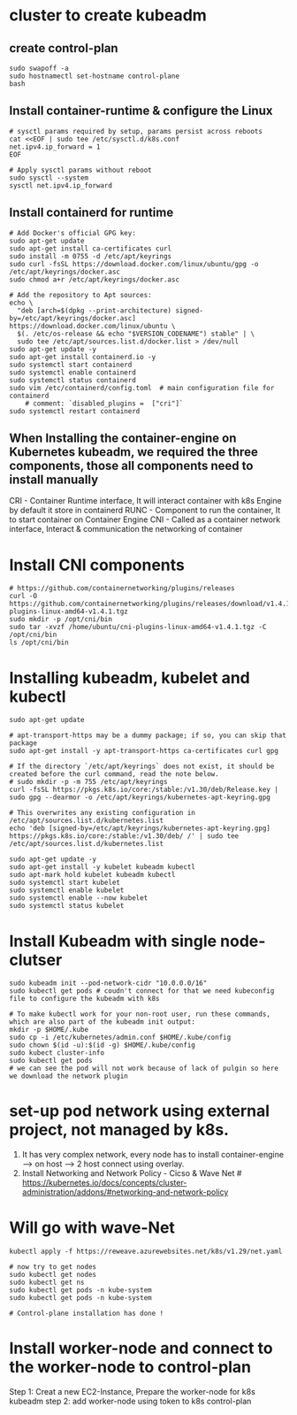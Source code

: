 # cluster to create kubeadm

## create control-plan
```shell
sudo swapoff -a
sudo hostnamectl set-hostname control-plane
bash
```
## Install container-runtime & configure the Linux
```shell
# sysctl params required by setup, params persist across reboots
cat <<EOF | sudo tee /etc/sysctl.d/k8s.conf
net.ipv4.ip_forward = 1
EOF

# Apply sysctl params without reboot
sudo sysctl --system
sysctl net.ipv4.ip_forward
```


## Install containerd for runtime
```shell
# Add Docker's official GPG key:
sudo apt-get update
sudo apt-get install ca-certificates curl
sudo install -m 0755 -d /etc/apt/keyrings
sudo curl -fsSL https://download.docker.com/linux/ubuntu/gpg -o /etc/apt/keyrings/docker.asc
sudo chmod a+r /etc/apt/keyrings/docker.asc

# Add the repository to Apt sources:
echo \
  "deb [arch=$(dpkg --print-architecture) signed-by=/etc/apt/keyrings/docker.asc] https://download.docker.com/linux/ubuntu \
  $(. /etc/os-release && echo "$VERSION_CODENAME") stable" | \
  sudo tee /etc/apt/sources.list.d/docker.list > /dev/null
sudo apt-get update -y
sudo apt-get install containerd.io -y 
sudo systemctl start containerd
sudo systemctl enable containerd
sudo systemctl status containerd
sudo vim /etc/containerd/config.toml  # main configuration file for containerd 
    # comment: `disabled_plugins =  ["cri"]`
sudo systemctl restart containerd
```
## When Installing the container-engine on Kubernetes kubeadm, we required the three components, those all components need to install manually 
CRI - Container Runtime interface, It will interact container with k8s Engine by default it store in containerd
RUNC - Component to run the container, It to start container on Container Engine 
CNI - Called as a container network interface, Interact & communication the networking of container

# Install CNI components
```shell
# https://github.com/containernetworking/plugins/releases
curl -O https://github.com/containernetworking/plugins/releases/download/v1.4.1/cni-plugins-linux-amd64-v1.4.1.tgz
sudo mkdir -p /opt/cni/bin
sudo tar -xvzf /home/ubuntu/cni-plugins-linux-amd64-v1.4.1.tgz -C /opt/cni/bin
ls /opt/cni/bin
```

# Installing kubeadm, kubelet and kubectl
```shell
sudo apt-get update

# apt-transport-https may be a dummy package; if so, you can skip that package
sudo apt-get install -y apt-transport-https ca-certificates curl gpg

# If the directory `/etc/apt/keyrings` does not exist, it should be created before the curl command, read the note below.
# sudo mkdir -p -m 755 /etc/apt/keyrings
curl -fsSL https://pkgs.k8s.io/core:/stable:/v1.30/deb/Release.key | sudo gpg --dearmor -o /etc/apt/keyrings/kubernetes-apt-keyring.gpg

# This overwrites any existing configuration in /etc/apt/sources.list.d/kubernetes.list
echo 'deb [signed-by=/etc/apt/keyrings/kubernetes-apt-keyring.gpg] https://pkgs.k8s.io/core:/stable:/v1.30/deb/ /' | sudo tee /etc/apt/sources.list.d/kubernetes.list

sudo apt-get update -y
sudo apt-get install -y kubelet kubeadm kubectl
sudo apt-mark hold kubelet kubeadm kubectl
sudo systemctl start kubelet
sudo systemctl enable kubelet
sudo systemctl enable --now kubelet
sudo systemctl status kubelet
```

# Install Kubeadm with single node-clutser
```shell
sudo kubeadm init --pod-network-cidr "10.0.0.0/16"
sudo kubectl get pods # coudn't connect for that we need kubeconfig file to configure the kubeadm with k8s

# To make kubectl work for your non-root user, run these commands, which are also part of the kubeadm init output:  
mkdir -p $HOME/.kube
sudo cp -i /etc/kubernetes/admin.conf $HOME/.kube/config
sudo chown $(id -u):$(id -g) $HOME/.kube/config
sudo kubect cluster-info
sudo kubectl get pods
# we can see the pod will not work because of lack of pulgin so here we download the network plugin 
```

# set-up pod network using external project, not managed by k8s.
1. It has very complex network, every node has to install container-engine --> on host --> 2 host connect using overlay.
2. Install Networking and Network Policy - Cicso & Wave Net # https://kubernetes.io/docs/concepts/cluster-administration/addons/#networking-and-network-policy

# Will go with wave-Net
```shell
kubectl apply -f https://reweave.azurewebsites.net/k8s/v1.29/net.yaml

# now try to get nodes
sudo kubectl get nodes
sudo kubectl get ns
sudo kubectl get pods -n kube-system
sudo kubectl get pods -n kube-system

# Control-plane installation has done ! 
```

# Install worker-node and connect to the worker-node to control-plan

Step 1: Creat a new EC2-Instance, Prepare the worker-node for k8s kubeadm
step 2: add worker-node using token to k8s control-plan



